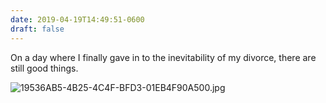 ```yaml
---
date: 2019-04-19T14:49:51-0600
draft: false
---
```




On a day where I finally gave in to the inevitability of my divorce, there are still good things.

![19536AB5-4B25-4C4F-BFD3-01EB4F90A500.jpg](http://ianwhitney.micro.blog/uploads/2019/71f020843d.jpg)



